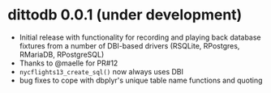 # dittodb 0.0.1 (under development)
* Initial release with functionality for recording and playing back database fixtures from a number of DBI-based drivers (RSQLite, RPostgres, RMariaDB, RPostgreSQL)
* Thanks to @maelle for PR#12
* `nycflights13_create_sql()` now always uses DBI
* bug fixes to cope with dbplyr's unique table name functions and quoting
